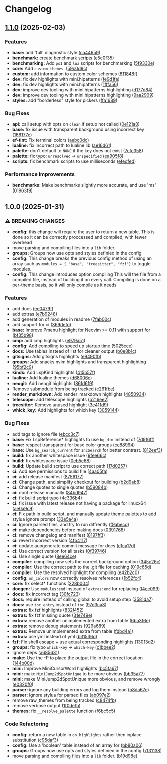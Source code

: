# Changelog

## [1.1.0](https://github.com/oonamo/ef-themes.nvim/compare/v1.0.0...v1.1.0) (2025-02-03)


### Features

* **base:** add 'full' diagnostic style ([ca44659](https://github.com/oonamo/ef-themes.nvim/commit/ca446590e858c5d1d0f604320db1b55e53eda2e3))
* **benchmark:** create benchmark scripts ([e5c0f35](https://github.com/oonamo/ef-themes.nvim/commit/e5c0f35b124a23bc7428fa9e96fee2f4fa1a16be))
* **benchmarking:** Add `ps1` and `lua` scripts for benchmarking ([5f9330e](https://github.com/oonamo/ef-themes.nvim/commit/5f9330e8a7a6af9ba80a6596f6c68c7e6f1cb045))
* **core:** Add `custom themes`. ([59c0d9c](https://github.com/oonamo/ef-themes.nvim/commit/59c0d9cdb1a08a4ffe2684d0f466391e955e4e3e))
* **custom:** add information to custom color schemes ([811848f](https://github.com/oonamo/ef-themes.nvim/commit/811848f614a9d22d059988f6f675db1c7dc15d6f))
* **dev:** fix dev highlights with mini.hipatterns ([fe9d1fa](https://github.com/oonamo/ef-themes.nvim/commit/fe9d1fad02f98fec22a591e5a29c5e82707d7287))
* **dev:** fix dev highlights with mini.hipatterns ([1fffa56](https://github.com/oonamo/ef-themes.nvim/commit/1fffa56d9ef3f5c6783673ff9b2f9903033c97d9))
* **dev:** improve dev tooling with mini.hipatterns highlighting ([d177d84](https://github.com/oonamo/ef-themes.nvim/commit/d177d84a75ef0b3335b9efa0ed67c91f47b52912))
* **dev:** improve dev tooling with mini.hipatterns highlighting ([9aa2909](https://github.com/oonamo/ef-themes.nvim/commit/9aa2909334e595492923f12181e56733604113f4))
* **styles:** add "borderless" style for pickers ([ffa1689](https://github.com/oonamo/ef-themes.nvim/commit/ffa16895a3f739091fd9e9595a9deb92ea880944))


### Bug Fixes

* **api:** call setup with opts on `clean` if setup not called ([0e121a8](https://github.com/oonamo/ef-themes.nvim/commit/0e121a8fcfce3ed5c44c5b5412d76fbf78bf4f8c))
* **base:** fix issue with transparent background using incorrect key ([166177e](https://github.com/oonamo/ef-themes.nvim/commit/166177e7c03e2e435fd1e4ee4ff5d047d0d7b852))
* **ef-tint:** Fix terminal colors ([aebc0dc](https://github.com/oonamo/ef-themes.nvim/commit/aebc0dc451ef6adde13a38f2be6f0fb0690cecf2))
* **lualine:** fix incorrect path to lualine lib ([ae16d61](https://github.com/oonamo/ef-themes.nvim/commit/ae16d615e20ebc8c928d320f62ba64880973be52))
* **palette:** don't default to `NONE` if the key does not exist ([7cfc358](https://github.com/oonamo/ef-themes.nvim/commit/7cfc3580791d0305b7fce681c411d80db5eb2706))
* **palette:** fix typo: `unresolved` -&gt; `unspecified` ([ea905f8](https://github.com/oonamo/ef-themes.nvim/commit/ea905f8875ccb6efb624016ca6f959333fd9abda))
* **scripts:** fix benchmark scripts to use milliseconds ([efedfed](https://github.com/oonamo/ef-themes.nvim/commit/efedfedeb3203864a738689d90d48235329a0899))


### Performance Improvements

* **benchmarks:** Make benchmarks slightly more accurate, and use 'ms' ([01963f9](https://github.com/oonamo/ef-themes.nvim/commit/01963f91c9d132ab3f245fbf8e37f833e84d4f8e))

## 1.0.0 (2025-01-31)


### ⚠ BREAKING CHANGES

* **config:** this change will require the user to return a new table. This is done so it can be correctly proccessed and compiled, with fewer overhead
* move parsing and compiling files into a `lib` folder.
* **groups:** Groups now use opts and styles definied in the config
* **config:** This change breaks the previous config method of using an array such as `modules = { "base", "treesitter", "fzf"}` to toggle modules.
* **config:** This change introduces option compiling This will the file from a compiled file, instead of building it on every call. Compiling is done on a per-theme basis, so it will only compile as it needs

### Features

* add docs ([ee0479f](https://github.com/oonamo/ef-themes.nvim/commit/ee0479f2dc6f016e7f891022d3809036c04401df))
* add extras ([e7b9248](https://github.com/oonamo/ef-themes.nvim/commit/e7b924887d497aa055c1b75577b1bbc698d68c6d))
* add generation of modules in readme ([7fab00c](https://github.com/oonamo/ef-themes.nvim/commit/7fab00cdb215c85c04ab3fbbd68940217fcee428))
* add support for ci ([369defd](https://github.com/oonamo/ef-themes.nvim/commit/369defd64bc110783a8a45a92ca63414ad2de912))
* **base:** Improve Pmenu highlight for Neovim &gt;= 0.11 with support for ([bf35b98](https://github.com/oonamo/ef-themes.nvim/commit/bf35b98b5809a6a812ddb5137ad23475d98c3cb1))
* **cmp:** add cmp highlights ([e979a51](https://github.com/oonamo/ef-themes.nvim/commit/e979a51fabbfed67efb803b6b3fb47632210cc0f))
* **config:** Add compiling to speed up startup time ([5025cce](https://github.com/oonamo/ef-themes.nvim/commit/5025cce007a82f9992329bd0eb6d0ba4f209677a))
* **docs:** Use tables instead of list for cleaner output ([b0e8b1c](https://github.com/oonamo/ef-themes.nvim/commit/b0e8b1ce95efd3a5f3c0834a4f37b80551b08bbf))
* **gitsigns:** Add gitsigns highlights ([e9490fb](https://github.com/oonamo/ef-themes.nvim/commit/e9490fb12ac9aa6f94f8669376f3629ca9d9e8ee))
* **groups:** Add snacks.nvim highlights and transparent highlighting ([95bf2c9](https://github.com/oonamo/ef-themes.nvim/commit/95bf2c9cb361a73a3c168059ce51b90fbec1a741))
* **kinds:** Add LspKind highlights ([415b57f](https://github.com/oonamo/ef-themes.nvim/commit/415b57f63a2a78d477cd4b8d97d8b96be91b8cf4))
* **lualine:** Add lualine themes ([d68006c](https://github.com/oonamo/ef-themes.nvim/commit/d68006c8d297610dbc05076c8fc2312d024525b7))
* **neogit:** Add neogit highlights ([86fd6f9](https://github.com/oonamo/ef-themes.nvim/commit/86fd6f951fb9f4691699104550baee4fdeec1169))
* Remove submodule from being tracked ([c261fbe](https://github.com/oonamo/ef-themes.nvim/commit/c261fbea6ae0a574e80b5a79a073b8eb615b0ab2))
* **render_markdown:** Add render_markdown highlights ([4850934](https://github.com/oonamo/ef-themes.nvim/commit/485093462da86350d255e07ea507480dcb77af88))
* **telescope:** add telescope highlights ([b216ee2](https://github.com/oonamo/ef-themes.nvim/commit/b216ee23eaef8c8cc6e1aa8b49c86af320fcb48a))
* **treesitter:** Remove unused highlight ([3e411d9](https://github.com/oonamo/ef-themes.nvim/commit/3e411d90f752763d980dbdc2e5a6e0a7f86a009e))
* **whick_key:** Add highlights for which key ([3059144](https://github.com/oonamo/ef-themes.nvim/commit/30591441082a90f1dab966a4f490c223e934cf4c))


### Bug Fixes

* add tags to ignore file ([ebcc3c7](https://github.com/oonamo/ef-themes.nvim/commit/ebcc3c70eda61746331a9f2d45c5c991ef8889ff))
* **base:** Fix LspReference* highlights to use `bg_dim` instead of ([7d9f6ff](https://github.com/oonamo/ef-themes.nvim/commit/7d9f6ffe768252ee33d1e7e910981764d7702d2a))
* **base:** respect transparent for base color groups ([ce88994](https://github.com/oonamo/ef-themes.nvim/commit/ce8899467f1a2b9460e3e9221dc8b754813cb2ee))
* **base:** Use `bg_search_current` for `IncSearch` for better contrast. ([812eef3](https://github.com/oonamo/ef-themes.nvim/commit/812eef3030fd70cc2b3a0087eeae100f29266a57))
* **build:** fix another whitespace issue ([9fee66c](https://github.com/oonamo/ef-themes.nvim/commit/9fee66ce07f6da62c2c592c69b99de1bb0e20a5c))
* **build:** fix whitespace issue ([0eb5e68](https://github.com/oonamo/ef-themes.nvim/commit/0eb5e68612215817850e57d386def47e1e5e3f77))
* **build:** Update build script to use correct path ([17d0257](https://github.com/oonamo/ef-themes.nvim/commit/17d02579c151c0814f0e39aa3f8b6b5c82040e57))
* **ci:** Add exe permissions to build file ([4aa05fa](https://github.com/oonamo/ef-themes.nvim/commit/4aa05faf6c3782f61560cd4921533b112cfdf4ee))
* **ci:** add release manifest ([8756177](https://github.com/oonamo/ef-themes.nvim/commit/8756177268ea55ec86951e2d88141f25dae0f4b5))
* **ci:** Change path, and simplify checkout for building ([b2d9ab8](https://github.com/oonamo/ef-themes.nvim/commit/b2d9ab8248d6038f17b462550cefecbc471c64da))
* **ci:** Change quotes to single quotes ([b59084b](https://github.com/oonamo/ef-themes.nvim/commit/b59084baf6941ffcfb584142272f24459e534afb))
* **ci:** dont release manually ([84bd947](https://github.com/oonamo/ef-themes.nvim/commit/84bd94710a530b3e6c589e5c54f336cb1c61c455))
* **ci:** fix build script typo ([4c336b4](https://github.com/oonamo/ef-themes.nvim/commit/4c336b453df207afc17df1dddc041691b4a747c4))
* **ci:** fix issue with latest release not having a package for linuxx64 ([ae0a9c9](https://github.com/oonamo/ef-themes.nvim/commit/ae0a9c91cc8727b34b019cc394b57fbe4f83d9ac))
* **ci:** Fix path in build script, and manually update theme palettes to add stylua ignore prompt ([33e5a4a](https://github.com/oonamo/ef-themes.nvim/commit/33e5a4a755d65b1bfe701526cdf87d4b60cdcc68))
* **ci:** Ignore parsed files, and try to run diffrently ([f9abecd](https://github.com/oonamo/ef-themes.nvim/commit/f9abecd969798669b0c5844e9849681eccd48e15))
* **ci:** make dependencies before making docs ([0391766](https://github.com/oonamo/ef-themes.nvim/commit/0391766ab67ce1c0426fec1073d1ab35e4718a49))
* **ci:** remove changelog and manifest ([8197ff3](https://github.com/oonamo/ef-themes.nvim/commit/8197ff39c5222f3de57b338154baae3b5fee1d37))
* **ci:** revert incorrect version ([4fb4117](https://github.com/oonamo/ef-themes.nvim/commit/4fb41173bf8cc5736c32b45babc51d55e4f70cba))
* **ci:** update auogenerate commit message for docs ([c1ca17d](https://github.com/oonamo/ef-themes.nvim/commit/c1ca17d2454b0b2d53c75cf182e7d82a2930931c))
* **ci:** Use correct version for all tasks ([0f39746](https://github.com/oonamo/ef-themes.nvim/commit/0f39746b2d9af04ca8886822e159f4e86e7da633))
* **ci:** Use single quote ([8ee64ce](https://github.com/oonamo/ef-themes.nvim/commit/8ee64ce54d96d7819f6de950c37d14458a2b3b5d))
* **compiler:** compiling now sets the correct background option ([345c26c](https://github.com/oonamo/ef-themes.nvim/commit/345c26ce777ca602cd3d530fd5efe2cd54b857de))
* **compiler:** Use the correct path to the .git file for caching ([019c65d](https://github.com/oonamo/ef-themes.nvim/commit/019c65d38a24a3c60641c3a57ff1a70a1bf9d88c))
* **compiler:** Use the resolved highlight for compiling ([e42b2c0](https://github.com/oonamo/ef-themes.nvim/commit/e42b2c0686d120f36614dc52af6770411123dba1))
* **config:** `on_colors` now correctly resolves references ([1b52fc4](https://github.com/oonamo/ef-themes.nvim/commit/1b52fc4c96e334e2064df430a4cf3c99050fb502))
* **core:** fix select* functions ([228b004](https://github.com/oonamo/ef-themes.nvim/commit/228b0043f222e0a01e641de422f30c90e2d132a1))
* **docgen:** Use `modules:end` instead of `extras:end` for replacing ([f4ec099](https://github.com/oonamo/ef-themes.nvim/commit/f4ec099989a91ec1ac8af9372d94455ff7af8198))
* **docs:** fix incorrect tag ([30fc723](https://github.com/oonamo/ef-themes.nvim/commit/30fc72316f1fc45daaebf79d678f1eaa6c5a51e2))
* **docs:** require instead of calling global to avoid setup step ([3581da7](https://github.com/oonamo/ef-themes.nvim/commit/3581da7d9cc417081385b1d28735024255a00af5))
* **docs:** use `toc_entry` instead of `toc` ([97d3ca8](https://github.com/oonamo/ef-themes.nvim/commit/97d3ca85d16deb2ea28842ee79b671df6ecd0b4a))
* **extras:** fix fzf highlights ([832f452](https://github.com/oonamo/ef-themes.nvim/commit/832f452243b2870f269db2aae8ec9a9dd411e714))
* **extras:** fix fzf missing quote ([31e749e](https://github.com/oonamo/ef-themes.nvim/commit/31e749e20f3c1dda3593af53c33b0e89ee066e0a))
* **extras:** remove another unimplemented extra from table ([6ba3f6e](https://github.com/oonamo/ef-themes.nvim/commit/6ba3f6ee4bfb296c970a10ee3be10c12b2842648))
* **extras:** remove debug statements ([929a689](https://github.com/oonamo/ef-themes.nvim/commit/929a68921e37ecdf78eddef03a43291866b5341a))
* **extras:** Remove unimplemented extra from table ([fdbd4a1](https://github.com/oonamo/ef-themes.nvim/commit/fdbd4a169f8bccd046a6adf9b5f35f402f50618a))
* **extras:** use yml instead of yml ([b31536d](https://github.com/oonamo/ef-themes.nvim/commit/b31536d38172630d32e8b9e42bd17fd0e7bb8e87))
* **fzf:** Fix shell escape + use actual corresponding highlights ([13013d2](https://github.com/oonamo/ef-themes.nvim/commit/13013d21e2ae641ecceb30beb117a25c40b945d6))
* **groups:** fix typo `whick-key` -&gt; `which-key` ([c1bbee2](https://github.com/oonamo/ef-themes.nvim/commit/c1bbee20d94d4c13bb95e9c177fdbf44fdc424a8))
* Ignore deps ([a685631](https://github.com/oonamo/ef-themes.nvim/commit/a68563136c7253f06fe663f23e13cf17a2141fd2))
* **make:** Use the -P to place the output file in the correct location ([144b00d](https://github.com/oonamo/ef-themes.nvim/commit/144b00d68e6bed5056999f41d3e253a638a61d26))
* **mini:** Improve MiniCursorWord highlights ([bc5fa67](https://github.com/oonamo/ef-themes.nvim/commit/bc5fa671ef87aa4dfb97733c46dbfcbb95b28a2c))
* **mini:** make `MiniJump2dSpotUnique` to be more obvious ([bb35a77](https://github.com/oonamo/ef-themes.nvim/commit/bb35a7702b2191c9be0eac5a98e624951a826369))
* **mini:** make MiniJump2dSpotUnique more obvious, and remove wrongly ([e0320f0](https://github.com/oonamo/ef-themes.nvim/commit/e0320f0e6afd65de8e501808c6f51d86600b7ccd))
* **parser:** ignore any building errors and log them instead ([b8da67e](https://github.com/oonamo/ef-themes.nvim/commit/b8da67ec62c132cb468975ffbbcb3f4447272a06))
* **parser:** Ignore stylua for parsed files ([ab097e2](https://github.com/oonamo/ef-themes.nvim/commit/ab097e20951e451603e155fef5882831091e778e))
* remove raw_themes from being tracked ([c8474fb](https://github.com/oonamo/ef-themes.nvim/commit/c8474fb0278c648dfb20bab1d595b92f6b48b13c))
* remove verbose output ([1f0de1b](https://github.com/oonamo/ef-themes.nvim/commit/1f0de1b7058de8e0394fe72e2bf8c5967e1d31b0))
* **themes:** fix `__resolve_palette` function ([f6bc5c5](https://github.com/oonamo/ef-themes.nvim/commit/f6bc5c50b176424803e3d79bb20540682d186010))


### Code Refactoring

* **config:** return a new table in `on_highlights` rather then inplace substitution ([c95daf3](https://github.com/oonamo/ef-themes.nvim/commit/c95daf388fb7205767a738f3348b10531b29756b))
* **config:** Use a 'boolean' table instead of an array for ([bb80a06](https://github.com/oonamo/ef-themes.nvim/commit/bb80a060cdc6e8d4d8d131579b37dddb95e7c875))
* **groups:** Groups now use opts and styles definied in the config ([7f31138](https://github.com/oonamo/ef-themes.nvim/commit/7f31138d04a66e2b9e21ade3af33886c45ade434))
* move parsing and compiling files into a `lib` folder. ([b19d98e](https://github.com/oonamo/ef-themes.nvim/commit/b19d98e6596ea17af5b71a34fa8a25c74e780e7a))
